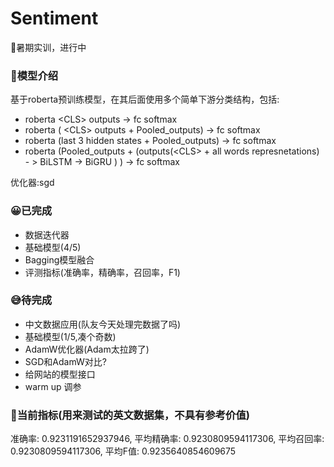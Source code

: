 # Sentiment
🐍暑期实训，进行中
### 😬模型介绍
基于roberta预训练模型，在其后面使用多个简单下游分类结构，包括:
* roberta \<CLS\> outputs -> fc softmax
* roberta ( \<CLS\> outputs + Pooled_outputs) -> fc softmax
* roberta (last 3 hidden states + Pooled_outputs) -> fc softmax
* roberta (Pooled_outputs + (outputs(\<CLS\> + all words represnetations) - > BiLSTM -> BiGRU ) ) -> fc softmax

优化器:sgd
 
### 😀已完成
* 数据迭代器
* 基础模型(4/5)
* Bagging模型融合
* 评测指标(准确率，精确率，召回率，F1)

### 😅待完成
* 中文数据应用(队友今天处理完数据了吗)
* 基础模型(1/5,凑个奇数)
* AdamW优化器(Adam太拉跨了)
* SGD和AdamW对比?
* 给网站的模型接口
* warm up 调参

### 🚀当前指标(用来测试的英文数据集，不具有参考价值)
准确率: 0.9231191652937946, 平均精确率: 0.9230809594117306, 平均召回率: 0.9230809594117306, 平均F值: 0.9235640854609675





